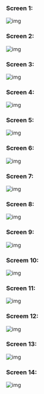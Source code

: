 ### Screen 1: 

![img]()

### Screen 2:

![img]()

### Screen 3:

![img]()

### Screen 4:

![img]()

### Screen 5: 

![img]()

### Screen 6:

![img]()

### Screen 7:

![img]()

### Screen 8:

![img]()


### Screen 9:

![img]()

### Screem 10:

![img]()


### Screen 11:

![img]()

### Screem 12:

![img]()

### Screen 13:

![img]()

### Screen 14:

![img]()

